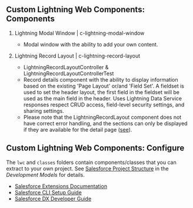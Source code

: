 ## Custom Lightning Web Components: Components

1. Lightning Modal Window | c-lightning-modal-window
   - Modal window with the ability to add your own content.
   
2. Lightning Record Layout | c-lightning-record-layout
   - LightningRecordLayoutController & LightningRecordLayoutControllerTest
   - Record details component with the ability to display information based on the existing 'Page Layout' or/and 'Field Set'. A fieldset is used to set the header layout, the first field in the fieldset will be used as the main field in the header. Uses Lightning Data Service responses respect CRUD access, field-level security settings, and sharing settings.
   - Please note that the LightningRecordLayout component does not have correct error handling, and the sections can only be displayed if they are available for the detail page ([see](https://trailhead.salesforce.com/trailblazer-community/feed/0D54S00000A7mu9SAB)).

## Custom Lightning Web Components: Configure

The `lwc` and `classes` folders contain components/classes that you can extract to your own project. See [Salesforce Project Structure](https://developer.salesforce.com/tools/vscode/en/user-guide/development-models) in the _Development Models_ for details.

- [Salesforce Extensions Documentation](https://developer.salesforce.com/tools/vscode/)
- [Salesforce CLI Setup Guide](https://developer.salesforce.com/docs/atlas.en-us.sfdx_setup.meta/sfdx_setup/sfdx_setup_intro.htm)
- [Salesforce DX Developer Guide](https://developer.salesforce.com/docs/atlas.en-us.sfdx_dev.meta/sfdx_dev/sfdx_dev_intro.htm)
